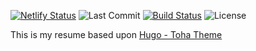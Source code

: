 [![Netlify Status](https://api.netlify.com/api/v1/badges/3313c4d0-4f3e-4306-8638-5b33066eed0c/deploy-status)](https://app.netlify.com/https://app.netlify.com/sites/wiebe-resume/deploys) ![Last Commit](https://img.shields.io/github/last-commit/wiebew/resume) [![Build Status](https://img.shields.io/endpoint.svg?url=https%3A%2F%2Factions-badge.atrox.dev%2Fwiebew%2Fresume%2Fbadge%3Fref%3Dmain&style=flat)](https://actions-badge.atrox.dev/wiebew/resume/goto?ref=main) ![License](https://img.shields.io/github/license/wiebew/resume)

This is my resume based upon [Hugo - Toha Theme](https://github.com/hugo-toha/toha/blob/main/README.md)